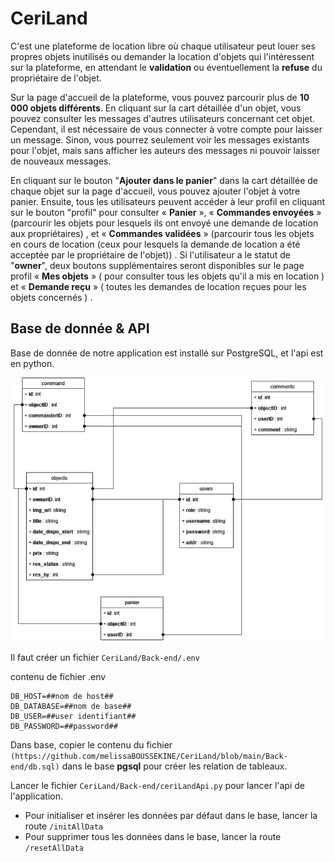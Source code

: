 # CeriLand
C'est une plateforme de location libre où chaque utilisateur peut louer ses propres objets inutilisés ou demander la location d'objets qui l'intéressent sur la plateforme, en attendant le **validation** ou éventuellement la **refuse** du propriétaire de l'objet.

Sur la page d'accueil de la plateforme, vous pouvez parcourir plus de **10 000 objets différents**. En cliquant sur la cart détaillée d'un objet, vous pouvez consulter les messages d'autres utilisateurs concernant cet objet. Cependant, il est nécessaire de vous connecter à votre compte pour laisser un message. Sinon, vous pourrez seulement voir les messages existants pour l'objet, mais sans afficher les auteurs des messages ni pouvoir laisser de nouveaux messages.

En cliquant sur le bouton "**Ajouter dans le panier**" dans la cart détaillée de chaque objet sur la page d'accueil, vous pouvez ajouter l'objet à votre panier. Ensuite, tous les utilisateurs peuvent accéder à leur profil en cliquant sur le bouton "profil" pour consulter « **Panier** »,  « **Commandes envoyées** » (parcourir les objets pour lesquels ils ont envoyé une demande de location aux propriétaires) , et « **Commandes validées** » (parcourir tous les objets en cours de location (ceux pour lesquels la demande de location a été acceptée par le propriétaire de l'objet)) . Si l'utilisateur a le statut de "**owner**", deux boutons supplémentaires seront disponibles sur le page profil « **Mes objets** » ( pour consulter tous les objets qu'il a mis en location ) et « **Demande reçu** » ( toutes les demandes de location reçues pour les objets concernés ) .


## Base de donnée & API

Base de donnée de notre application est installé sur PostgreSQL, et l'api est en python.

![La relation de base de données](https://github.com/melissaBOUSSEKINE/CeriLand/blob/main/Back-end/relation_BD.png)

Il faut créer un fichier ```CeriLand/Back-end/.env```

contenu de fichier .env
```
DB_HOST=##nom de host##
DB_DATABASE=##nom de base##
DB_USER=##user identifiant##
DB_PASSWORD=##password##
```

Dans base, copier le contenu du fichier ```(https://github.com/melissaBOUSSEKINE/CeriLand/blob/main/Back-end/db.sql)``` dans le base **pgsql** pour créer les relation de tableaux.

Lancer le fichier ```CeriLand/Back-end/ceriLandApi.py``` pour lancer l'api de l'application.

  - Pour initialiser et insérer les données par défaut dans le base, lancer la route ```/initAllData```
  - Pour supprimer tous les données dans le base, lancer la route ```/resetAllData```
